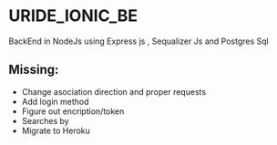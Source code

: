 # URIDE_IONIC_BE
BackEnd in NodeJs using Express js , Sequalizer Js and Postgres Sql

## Missing:

* Change asociation direction and proper requests
* Add login method
* Figure out encription/token
* Searches by
* Migrate to Heroku
